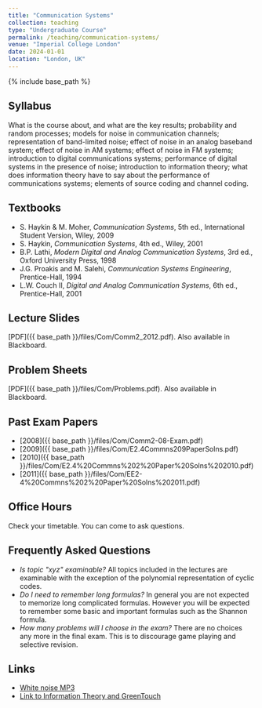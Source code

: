 ```yaml
---
title: "Communication Systems"
collection: teaching
type: "Undergraduate Course"
permalink: /teaching/communication-systems/
venue: "Imperial College London"
date: 2024-01-01
location: "London, UK"
---
```

{% include base_path %}

## Syllabus

What is the course about, and what are the key results; probability and random processes; models for noise in communication channels; representation of band-limited noise; effect of noise in an analog baseband system; effect of noise in AM systems; effect of noise in FM systems; introduction to digital communications systems; performance of digital systems in the presence of noise; introduction to information theory; what does information theory have to say about the performance of communications systems; elements of source coding and channel coding.

## Textbooks

- S. Haykin & M. Moher, *Communication Systems*, 5th ed., International Student Version, Wiley, 2009
- S. Haykin, *Communication Systems*, 4th ed., Wiley, 2001
- B.P. Lathi, *Modern Digital and Analog Communication Systems*, 3rd ed., Oxford University Press, 1998
- J.G. Proakis and M. Salehi, *Communication Systems Engineering*, Prentice-Hall, 1994
- L.W. Couch II, *Digital and Analog Communication Systems*, 6th ed., Prentice-Hall, 2001

## Lecture Slides

[PDF]({{ base_path }}/files/Com/Comm2_2012.pdf). Also available in Blackboard.

## Problem Sheets

[PDF]({{ base_path }}/files/Com/Problems.pdf). Also available in Blackboard.

## Past Exam Papers

- [2008]({{ base_path }}/files/Com/Comm2-08-Exam.pdf)
- [2009]({{ base_path }}/files/Com/E2.4Commns209PaperSolns.pdf)
- [2010]({{ base_path }}/files/Com/E2.4%20Commns%202%20Paper%20Solns%202010.pdf)
- [2011]({{ base_path }}/files/Com/EE2-4%20Commns%202%20Paper%20Solns%202011.pdf)

## Office Hours

Check your timetable. You can come to ask questions.

## Frequently Asked Questions

* *Is topic "xyz" examinable?* All topics included in the lectures are examinable with the exception of the polynomial representation of cyclic codes.
* *Do I need to remember long formulas?* In general you are not expected to memorize long complicated formulas. However you will be expected to remember some basic and important formulas such as the Shannon formula.
* *How many problems will I choose in the exam?* There are no choices any more in the final exam. This is to discourage game playing and selective revision.


## Links

- [White noise MP3](http://cantonbecker.com/music/white-noise-sleep-sounds/mp3s.php)
- [Link to Information Theory and GreenTouch](http://www.greentouch.org/index.php?page=shannons-law-explained)
